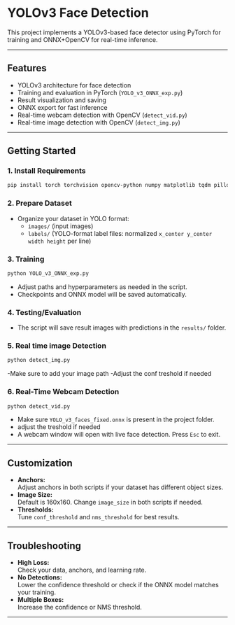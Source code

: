# YOLOv3 Face Detection

This project implements a YOLOv3-based face detector using PyTorch for training and ONNX+OpenCV for real-time inference.

---

## Features

- YOLOv3 architecture for face detection
- Training and evaluation in PyTorch (`YOLO_v3_ONNX_exp.py`)
- Result visualization and saving
- ONNX export for fast inference
- Real-time webcam detection with OpenCV (`detect_vid.py`)
- Real-time image detection with OpenCV (`detect_img.py`)


---


## Getting Started

### 1. Install Requirements

```sh
pip install torch torchvision opencv-python numpy matplotlib tqdm pillow
```

### 2. Prepare Dataset

- Organize your dataset in YOLO format:
  - `images/` (input images)
  - `labels/` (YOLO-format label files: normalized `x_center y_center width height` per line)

### 3. Training

```sh
python YOLO_v3_ONNX_exp.py
```
- Adjust paths and hyperparameters as needed in the script.
- Checkpoints and ONNX model will be saved automatically.

### 4. Testing/Evaluation

- The script will save result images with predictions in the `results/` folder.

### 5. Real time image Detection
```sh
python detect_img.py
```
-Make sure to add your image path 
-Adjust the conf treshold if needed


### 6. Real-Time Webcam Detection

```sh
python detect_vid.py
```
- Make sure `YOLO_v3_faces_fixed.onnx` is present in the project folder.
- adjust the treshold if needed
- A webcam window will open with live face detection. Press `Esc` to exit.

---

## Customization

- **Anchors:**  
  Adjust anchors in both scripts if your dataset has different object sizes.
- **Image Size:**  
  Default is 160x160. Change `image_size` in both scripts if needed.
- **Thresholds:**  
  Tune `conf_threshold` and `nms_threshold` for best results.

---

## Troubleshooting

- **High Loss:**  
  Check your data, anchors, and learning rate.
- **No Detections:**  
  Lower the confidence threshold or check if the ONNX model matches your training.
- **Multiple Boxes:**  
  Increase the confidence or NMS threshold.

---
